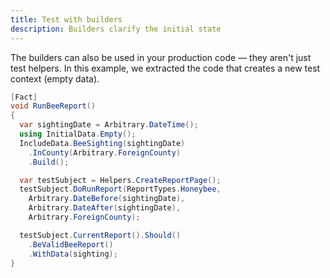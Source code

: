 ```yaml
---
title: Test with builders
description: Builders clarify the initial state
---
```


The builders can also be used in your production code &mdash; they aren't just test helpers. In this example, we extracted the code that creates a new test context (empty data).

```csharp
[Fact]
void RunBeeReport()
{
  var sightingDate = Arbitrary.DateTime();
  using InitialData.Empty();
  IncludeData.BeeSighting(sightingDate)
    .InCounty(Arbitrary.ForeignCounty)
    .Build();

  var testSubject = Helpers.CreateReportPage();
  testSubject.DoRunReport(ReportTypes.Honeybee,
    Arbitrary.DateBefore(sightingDate),
    Arbitrary.DateAfter(sightingDate),
    Arbitrary.ForeignCounty);

  testSubject.CurrentReport().Should()
    .BeValidBeeReport()
    .WithData(sighting);
}
```